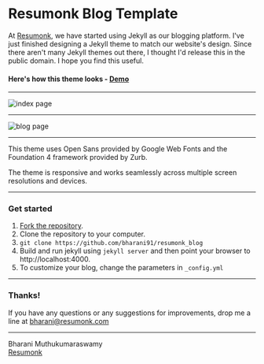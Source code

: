 Resumonk Blog Template
======================

At [Resumonk](http://www.resumonk.com), we have started using Jekyll as our blogging platform. I've just finished designing a Jekyll theme to match our website's design. Since there aren't many Jekyll themes out there, I thought I'd release this in the public domain. I hope you find this useful.

#### Here's how this theme looks - [Demo](http://www.resumonk.com/blog)

---

![index page](http://s22.postimg.org/fo9lul0up/blog_index.jpg)

---

![blog page](http://s8.postimg.org/gwidoe2mt/blog_post_page.jpg)


---

This theme uses Open Sans provided by Google Web Fonts and the Foundation 4 framework provided by Zurb.

The theme is responsive and works seamlessly across multiple screen resolutions and devices.

---

### Get started

1. [Fork the repository](https://github.com/bharani91/resumonk_blog/fork).
2. Clone the repository to your computer. 
3. `git clone https://github.com/bharani91/resumonk_blog`
4. Build and run jekyll using `jekyll server` and then point your browser to http://localhost:4000.
5. To customize your blog, change the parameters in `_config.yml`

---


### Thanks!

If you have any questions or any suggestions for improvements, drop me a line at [bharani@resumonk.com](mailto:bharani@resumonk.com)


---


Bharani Muthukumaraswamy <br/>
[Resumonk](http://www.resumonk.com)